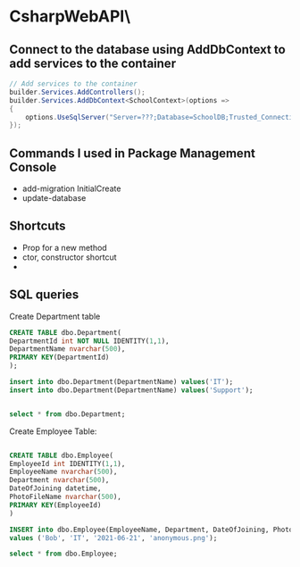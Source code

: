 # CsharpWebAPI\

## Connect to the database using AddDbContext to add services to the container
```cs
// Add services to the container
builder.Services.AddControllers();
builder.Services.AddDbContext<SchoolContext>(options =>
{
    options.UseSqlServer("Server=???;Database=SchoolDB;Trusted_Connection=False;Encrypt=True;");
});
```
## Commands I used in Package Management Console
- add-migration InitialCreate
- update-database

## Shortcuts
- Prop for a new method
- ctor, constructor shortcut
- 
## SQL queries 
Create Department table
```sql
CREATE TABLE dbo.Department(
DepartmentId int NOT NULL IDENTITY(1,1),
DepartmentName nvarchar(500),
PRIMARY KEY(DepartmentId)
);

insert into dbo.Department(DepartmentName) values('IT');
insert into dbo.Department(DepartmentName) values('Support');


select * from dbo.Department;
```
Create Employee Table:
```sql

CREATE TABLE dbo.Employee(
EmployeeId int IDENTITY(1,1),
EmployeeName nvarchar(500),
Department nvarchar(500),
DateOfJoining datetime,
PhotoFileName nvarchar(500),
PRIMARY KEY(EmployeeId)
)

INSERT into dbo.Employee(EmployeeName, Department, DateOfJoining, PhotoFileName)
values ('Bob', 'IT', '2021-06-21', 'anonymous.png');

select * from dbo.Employee;
```
